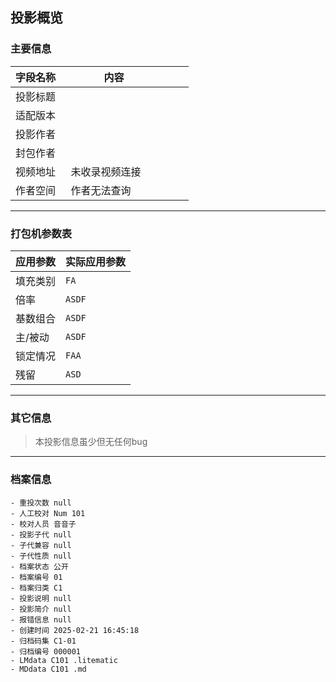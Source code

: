## 投影概览
### 主要信息
| 字段名称   | 内容           |
| ---------- | -------------- |
| 投影标题   |                |
| 适配版本   |                |
| 投影作者   |                |
| 封包作者   |                |
| 视频地址   |未收录视频连接                |
| 作者空间   |作者无法查询                |





---

### 打包机参数表
| 应用参数     | 实际应用参数   |
|--------------|----------------|
| 填充类别     |`FA`            |
| 倍率         |`ASDF`            |
| 基数组合     |`ASDF`            |
| 主/被动      |`ASDF`            |
| 锁定情况     |`FAA`            |
| 残留         |`ASD`            |

---

### 其它信息
> 本投影信息虽少但无任何bug










---

### 档案信息

```
- 重投次数 null
- 人工校对 Num 101
- 校对人员 音音子
- 投影子代 null
- 子代兼容 null
- 子代性质 null
- 档案状态 公开
- 档案编号 01
- 档案归类 C1
- 投影说明 null
- 投影简介 null
- 报错信息 null
- 创建时间 2025-02-21 16:45:18
- 归档码集 C1-01
- 归档编号 000001
- LMdata C101 .litematic
- MDdata C101 .md
```
